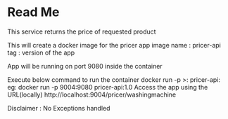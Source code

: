 # Read Me
 This service returns the price of requested product
 
This will create a docker image for the pricer app
image name : pricer-api
tag : version of the app

App will be running on port 9080 inside the container

Execute below command to run the container
    docker run -p <external port>>:<port which app is running inside the conatiner> pricer-api:<version>
    eg: docker run -p 9004:9080 pricer-api:1.0
Access the app using the URL(locally)
    http://localhost:9004/pricer/washingmachine

Disclaimer : No Exceptions handled